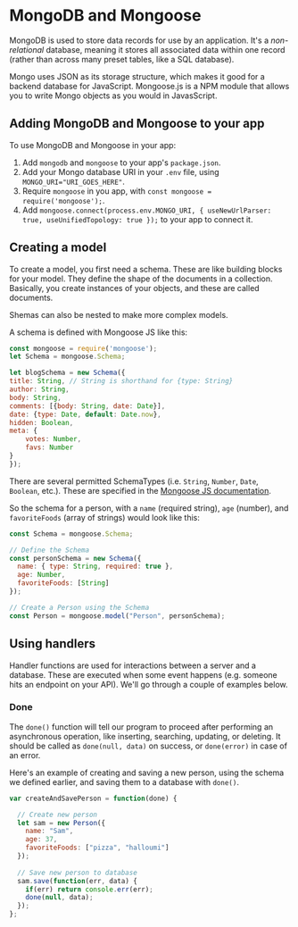 # MongoDB and Mongoose

MongoDB is used to store data records for use by an application. It's a *non-relational* database, meaning it stores all associated data within one record (rather than across many preset tables, like a SQL database).

Mongo uses JSON as its storage structure, which makes it good for a backend database for JavaScript. Mongoose.js is a NPM module that allows you to write Mongo objects as you would in JavasScript.

## Adding MongoDB and Mongoose to your app

To use MongoDB and Mongoose in your app:

1. Add `mongodb` and `mongoose` to your app's `package.json`.
2. Add your Mongo database URI in your `.env` file, using `MONGO_URI="URI_GOES_HERE"`.
3. Require `mongoose` in you app, with `const mongoose = require('mongoose');`.
4. Add `mongoose.connect(process.env.MONGO_URI, { useNewUrlParser: true, useUnifiedTopology: true });` to your app to connect it.

## Creating a model

To create a model, you first need a schema. These are like building blocks for your model. They define the shape of the documents in a collection. Basically, you create instances of your objects, and these are called documents.

Shemas can also be nested to make more complex models.

A schema is defined with Mongoose JS like this:

```js
const mongoose = require('mongoose');
let Schema = mongoose.Schema;

let blogSchema = new Schema({
title: String, // String is shorthand for {type: String}
author: String,
body: String,
comments: [{body: String, date: Date}],
date: {type: Date, default: Date.now},
hidden: Boolean,
meta: {
    votes: Number,
    favs: Number
}
});
```

There are several permitted SchemaTypes (i.e. `String`, `Number`, `Date`, `Boolean`, etc.). These are specified in the [Mongoose JS documentation](https://mongoosejs.com/docs/guide.html).

So the schema for a person, with a `name` (required string), `age` (number), and `favoriteFoods` (array of strings) would look like this:

```js
const Schema = mongoose.Schema;

// Define the Schema
const personSchema = new Schema({
  name: { type: String, required: true },
  age: Number,
  favoriteFoods: [String]
});

// Create a Person using the Schema
const Person = mongoose.model("Person", personSchema);
```

## Using handlers

Handler functions are used for interactions between a server and a database. These are executed when some event happens (e.g. someone hits an endpoint on your API). We'll go through a couple of examples below.

### Done

The `done()` function will tell our program to proceed after performing an asynchronous operation, like inserting, searching, updating, or deleting. It should be called as `done(null, data)` on success, or `done(error)` in case of an error.

Here's an example of creating and saving a new person, using the schema we defined earlier, and saving them to a database with `done()`.

```js
var createAndSavePerson = function(done) {

  // Create new person
  let sam = new Person({
    name: "Sam",
    age: 37,
    favoriteFoods: ["pizza", "halloumi"]
  });
  
  // Save new person to database
  sam.save(function(err, data) {
    if(err) return console.err(err);
    done(null, data);
  });
};
```
